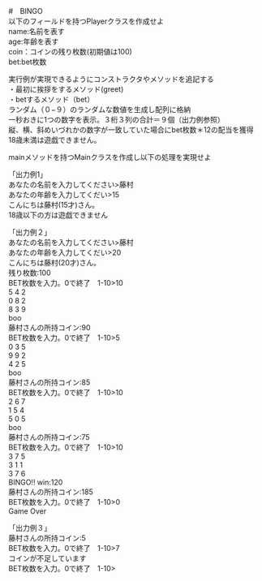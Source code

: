 #　BINGO  
以下のフィールドを持つPlayerクラスを作成せよ  
name:名前を表す  
age:年齢を表す  
coin：コインの残り枚数(初期値は100)  
bet:bet枚数  

実行例が実現できるようにコンストラクタやメソッドを追記する  
・最初に挨拶をするメソッド(greet)  
・betするメソッド（bet）  
ランダム（０−９）のランダムな数値を生成し配列に格納  
一秒おきに1つの数字を表示。３桁３列の合計＝９個（出力例参照）　  
縦、横、斜めいづれかの数字が一致していた場合にbet枚数＊12の配当を獲得  
18歳未満は遊戯できません。  

mainメソッドを持つMainクラスを作成し以下の処理を実現せよ  

「出力例1」  
あなたの名前を入力してください>藤村  
あなたの年齢を入力してくだい>15  
こんにちは藤村(15才)さん。  
18歳以下の方は遊戯できません  

「出力例２」  
あなたの名前を入力してください>藤村  
あなたの年齢を入力してくだい>20  
こんにちは藤村(20才)さん。  
残り枚数:100  
BET枚数を入力。0で終了　1-10>10  
5 4 2   
0 8 2   
8 3 9   
boo  
藤村さんの所持コイン:90  
BET枚数を入力。0で終了　1-10>5  
0 3 5    
9 9 2   
4 2 5   
boo  
藤村さんの所持コイン:85  
BET枚数を入力。0で終了　1-10>10  
2 6 7   
1 5 4   
5 0 5   
boo  
藤村さんの所持コイン:75  
BET枚数を入力。0で終了　1-10>10  
3 7 5   
3 1 1   
3 7 6   
BINGO!!  win:120  
藤村さんの所持コイン:185  
BET枚数を入力。0で終了　1-10>0  
Game Over  
  
「出力例３」  
藤村さんの所持コイン:5  
BET枚数を入力。0で終了　1-10>7  
コインが不足しています  
BET枚数を入力。0で終了　1-10>  
 
